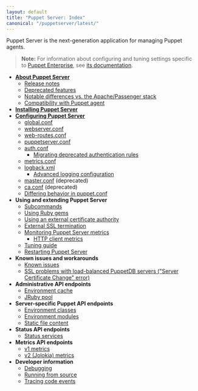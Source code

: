 ```yaml
---
layout: default
title: "Puppet Server: Index"
canonical: "/puppetserver/latest/"
---
```


Puppet Server is the next-generation application for managing Puppet agents.

> **Note:** For information about configuring and tuning settings specific to [Puppet Enterprise](https://docs.puppet.com/pe/), see [its documentation](https://docs.puppet.com/pe/latest/config_puppetserver.html).

* [**About Puppet Server**](./services_master_puppetserver.markdown)
    * [Release notes](./release_notes.markdown)
    * [Deprecated features](./deprecated_features.markdown)
    * [Notable differences vs. the Apache/Passenger stack](./puppetserver_vs_passenger.markdown)
    * [Compatibility with Puppet agent](./compatibility_with_puppet_agent.markdown)
* [**Installing Puppet Server**](./install_from_packages.markdown)
* [**Configuring Puppet Server**](./configuration.markdown)
    * [global.conf](./config_file_global.markdown)
    * [webserver.conf](./config_file_webserver.markdown)
    * [web-routes.conf](./config_file_web-routes.markdown)
    * [puppetserver.conf](./config_file_puppetserver.markdown)
    * [auth.conf](./config_file_auth.markdown)
        * [Migrating deprecated authentication rules](./config_file_auth_migration.markdown)
    * [metrics.conf](./config_file_metrics.markdown)
    * [logback.xml](./config_file_logbackxml.markdown)
        * [Advanced logging configuration](./config_logging_advanced.markdown)
    * [master.conf](./config_file_master.markdown) (deprecated)
    * [ca.conf](./config_file_ca.markdown) (deprecated)
    * [Differing behavior in puppet.conf](./puppet_conf_setting_diffs.markdown)
* **Using and extending Puppet Server**
    * [Subcommands](./subcommands.markdown)
    * [Using Ruby gems](./gems.markdown)
    * [Using an external certificate authority](./external_ca_configuration.markdown)
    * [External SSL termination](./external_ssl_termination.markdown)
    * [Monitoring Puppet Server metrics](./puppet_server_metrics.markdown)
        * [HTTP client metrics](./http_client_metrics.markdown)
    * [Tuning guide](./tuning_guide.markdown)
    * [Restarting Puppet Server](./restarting.markdown)
* **Known issues and workarounds**
    * [Known issues](./known_issues.markdown)
    * [SSL problems with load-balanced PuppetDB servers ("Server Certificate Change" error)](./ssl_server_certificate_change_and_virtual_ips.markdown)
* **Administrative API endpoints**
    * [Environment cache](./admin-api/v1/environment-cache.markdown)
    * [JRuby pool](./admin-api/v1/jruby-pool.markdown)
* **Server-specific Puppet API endpoints**
    * [Environment classes](./puppet-api/v3/environment_classes.markdown)
    * [Environment modules](./puppet-api/v3/environment_modules.markdown)
    * [Static file content](./puppet-api/v3/static_file_content.markdown)
* **Status API endpoints**
    * [Status services](./status-api/v1/services.markdown)
* **Metrics API endpoints**
    * [v1 metrics](./metrics-api/v1/metrics_api.markdown)
    * [v2 (Jolokia) metrics](./metrics-api/v2/metrics_api.markdown)
* **Developer information**
    * [Debugging](./dev_debugging.markdown)
    * [Running from source](./dev_running_from_source.markdown)
    * [Tracing code events](./dev_trace_func.markdown)
